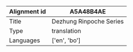 |Alignment id | A5A48B4AE
| --- | --- 
|Title | Dezhung Rinpoche Series 
|Type | translation
|Languages | ['en', 'bo']